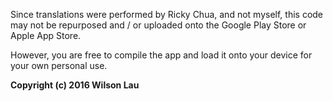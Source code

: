 Since translations were performed by Ricky Chua, and not myself, this code may not be repurposed and / or uploaded onto the Google Play Store or Apple App Store.

However, you are free to compile the app and load it onto your device for your own personal use.

**Copyright (c) 2016 Wilson Lau**
